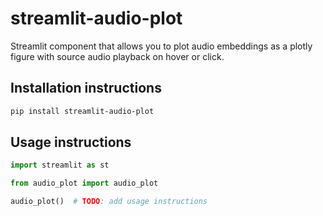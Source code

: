 # streamlit-audio-plot

Streamlit component that allows you to plot audio embeddings as a plotly figure with source audio playback on hover or click.

## Installation instructions

```sh
pip install streamlit-audio-plot
```

## Usage instructions

```python
import streamlit as st

from audio_plot import audio_plot

audio_plot()  # TODO: add usage instructions

```